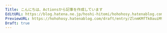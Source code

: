```yaml
---
Title: こんにちは、Actionsから記事を作成しています
EditURL: https://blog.hatena.ne.jp/hoshi-hitomi/hohohosy.hatenablog.com/atom/entry/6801883189127789613
PreviewURL: https://hohohosy.hatenablog.com/draft/entry/ZlnmKMfTk0auiM9kwKURmM097tY
Draft: true
---
```


